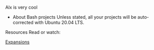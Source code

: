 Alx is very cool

- About Bash projects
Unless stated, all your projects will be auto-corrected with Ubuntu 20.04 LTS.

Resources
Read or watch:

[Expansions](http://linuxcommand.org/lc3_lts0080.php)